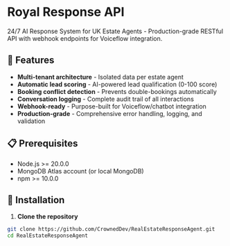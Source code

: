 # Royal Response API

24/7 AI Response System for UK Estate Agents - Production-grade RESTful API with webhook endpoints for Voiceflow integration.

## 🚀 Features

- **Multi-tenant architecture** - Isolated data per estate agent
- **Automatic lead scoring** - AI-powered lead qualification (0-100 score)
- **Booking conflict detection** - Prevents double-bookings automatically
- **Conversation logging** - Complete audit trail of all interactions
- **Webhook-ready** - Purpose-built for Voiceflow/chatbot integration
- **Production-grade** - Comprehensive error handling, logging, and validation

## 📋 Prerequisites

- Node.js >= 20.0.0
- MongoDB Atlas account (or local MongoDB)
- npm >= 10.0.0

## 🔧 Installation

1. **Clone the repository**
```bash
git clone https://github.com/CrownedDev/RealEstateResponseAgent.git
cd RealEstateResponseAgent
